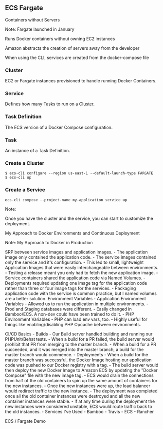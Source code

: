 ## ECS Fargate

Containers without Servers

Note:
Fargate launched in January

Runs Docker containers without owning EC2 instances

Amazon abstracts the creation of servers away from the developer

When using the CLI, services are created from the docker-compose file



### Cluster
EC2 or Fargate instances provisioned to handle running Docker Containers.



### Service
Defines how many Tasks to run on a Cluster.



### Task Definition
The ECS version of a Docker Compose configuration.



### Task
An instance of a Task Definition.



### Create a Cluster

```
$ ecs-cli configure --region us-east-1 --default-launch-type FARGATE
$ ecs-cli up
```



### Create a Service
```
ecs-cli compose --project-name my-application service up
```

Note:

Once you have the cluster and the service, you can start to customize the deployment.



My Approach to Docker Environments and Continuous Deployment

Note:
My Approach to Docker in Production

SRP between service images and application images.
	- The application image only contained the application code.
	- The service images contained only the service and it's configuration.
	- This led to small, lightweight Application Images that were easily interchangeable between environments.
	- Testing a release meant you only had to fetch the new application image.
	- Service containers shared the application code via Named Volumes.
	- Deployments required updating one image tag for the application code rather than three or four image tags for the services.
	- Packaging application code with the service is common practice, but I named volumes are a better solution.
Environment Variables
	- Application Environment Variables
		- Allowed us to run the application in multiple environments.
			- Prod and Staging databases were different.
		- Easily changed in Bamboo/ECS.  A non-dev could have been trained to do it.
	- PHP Environment Variables
		- PHP can load env vars, too.
		- Highly useful for things like enabling/disabling PHP Opcache between environments.

CI/CD Basics
	- Builds
		- Our Build server handled building and running our PHPUnit/Behat tests.
		- When a build for a PR failed, the build server would prohibit that PR from merging to the master branch.
		- When a build for a PR succeeded, and it was merged into the master branch, a build for the master branch would commence.
	- Deployments
		- When a build for the master branch was successful, the Docker Image hosting our application code was pushed to our Docker registry with a tag.
		- The build server would then deploy the new Docker Image to Amazon ECS by updating the "Docker Compose" file with the new image tag.
		- ECS would drain the connections from half of the old containers to spin up the same amount of containers for the new instances.
		- Once the new instances were up, the load balancer would redirect traffic to the new instance.
		- The deployment was completed once all the old container instances were destroyed and all the new container instances were stable.
		- If at any time during the deployment the new instances were considered unstable, ECS would route traffic back to the old instances.
	- Services I've Used
		- Bamboo
		- Travis
		- ECS
		- Rancher



ECS / Fargate Demo

